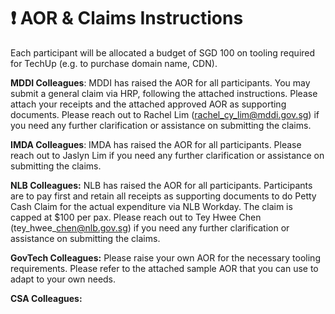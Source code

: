 # ❗ AOR  & Claims Instructions

Each participant will be allocated a budget of SGD 100 on tooling required for TechUp (e.g. to purchase domain name, CDN).

**MDDI Colleagues**: MDDI has raised the AOR for all participants. You may submit a general claim via HRP, following the attached instructions. Please attach your receipts and the attached approved AOR as supporting documents. Please reach out to Rachel Lim ([rachel\_cy\_lim@mddi.gov.sg](mailto:rachel\_cy\_lim@mddi.gov.sg)) if you need any further clarification or assistance on submitting the claims.

**IMDA Colleagues**: IMDA has raised the AOR for all participants. Please reach out to Jaslyn Lim if you need any further clarification or assistance on submitting the claims.

**NLB Colleagues:** NLB has raised the AOR for all participants. Participants are to pay first and retain all receipts as supporting documents to do Petty Cash Claim for the actual expenditure via NLB Workday. The claim is capped at $100 per pax. Please reach out to Tey Hwee Chen (tey\_hwee\_chen@nlb.gov.sg) if you need any further clarification or assistance on submitting the claims.

**GovTech Colleagues:** Please raise your own AOR for the necessary tooling requirements. Please refer to the attached sample AOR that you can use to adapt to your own needs.

**CSA Colleagues:**
